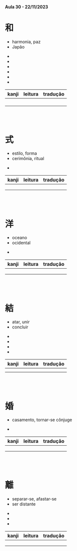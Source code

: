 #### Aula 30 - 22/11/2023


# 和

<ul><li>harmonia, paz</li><li>Japão</li></ul>

<ul><li></li><li></li><li></li><li></li><li></li><li></li></ul>

| kanji | leitura | tradução |
|:---:|:---:|:---:|
|  |  |  |
|  |  |  |
|  |  |  |
|  |  |  |

<br><br>


# 式

<ul><li>estilo, forma</li><li>cerimônia, ritual</li></ul>

-

| kanji | leitura | tradução |
|:---:|:---:|:---:|
|  |  |  |
|  |  |  |
|  |  |  |

<br><br>


# 洋

<ul><li>oceano</li><li>ocidental</li></ul>

- 

| kanji | leitura | tradução |
|:---:|:---:|:---:|
|  |  |  |
|  |  |  |
|  |  |  |

<br><br>


# 結

<ul><li>atar, unir</li><li>concluir</li></ul>

<ul><li></li><li></li><li></li><li></li></ul>

| kanji | leitura | tradução |
|:---:|:---:|:---:|
|  |  |  |
|  |  |  |

<br><br>


# 婚

- casamento, tornar-se cônjuge

- 

| kanji | leitura | tradução |
|:---:|:---:|:---:|
|  |  |  |
|  |  |  |
|  |  |  |

<br><br>


# 離

<ul><li>separar-se, afastar-se</li><li>ser distante</li></ul>

<ul><li></li><li></li><li></li></ul>

| kanji | leitura | tradução |
|:---:|:---:|:---:|
|  |  |  |
|  |  |  |
|  |  |  |